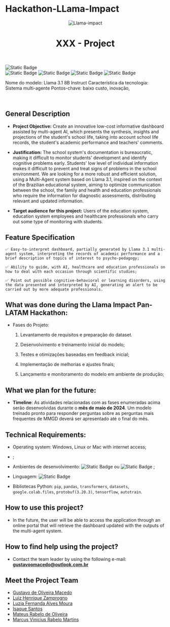 # Hackathon-LLama-Impact

<div align="center">

![Llama-impact](")

</div>

<h1 align="center"> XXX - Project </h1>

<br>

<div>

![Static Badge](https://img.shields.io/badge/DEVELOPING-STATUS?style=for-the-badge&label=STATUS&color=bright%20green)
<br>
![Static Badge](https://img.shields.io/badge/Novembro%2F24-Create_in?label=Create%20in&color=purple)
![Static Badge](https://img.shields.io/badge/Brazil-Country?style=flat&label=Country&color=darkgreen)
![Static Badge](https://img.shields.io/badge/Llama3.1_8B_Instruct-Multi--Agent-yellow?style=flat&label=Llama%203.1%208B%20Instruct&color=yellow)
![Static Badge](https://img.shields.io/badge/Llobo_Squad-Create_in%3A?logo=Novembro%2F24&label=Llama%20Impact%20Pan-LATAM%20Hackathon&color=blue)


Nome do modelo: Llama 3.1 8B Instruct
Característica da tecnologia: Sistema multi-agente
Pontos-chave: baixo custo, inovação,

</div>

<br>

## General Description

- **Project Objective:** Create an innovative low-cost informative dashboard assisted by multi-agent AI, which presents the synthesis, insights and projections of the student's school life, taking into account school life records, the student's academic performance and teachers' comments.


- **Justification:** The school system's documentation is bureaucratic, making it difficult to monitor students' development and identify cognitive problems early. Students' low level of individual information makes it difficult to prevent and treat signs of problems in the school environment. We are looking for a more robust and efficient solution, using a Multi-Agent system based on Llama 3.1, inspired on the context of the Brazilian educational system, aiming to optimize communication between the school, the family and health and education professionals who require the information for diagnostic assessments, distributing relevant and updated information.

- **Target audience for this project:** Users of the education system, education system employees and healthcare professionals who carry out some type of monitoring with students.

 

## Feature Specification
 

    ✅ Easy-to-interpret dashboard, partially generated by Llama 3.1 multi-agent system, interpreting the records of academic performance and a brief description of topics of interest to psycho-pedagogy;

    ✅ Ability to guide, with AI, healthcare and education professionals on how to deal with each occasion through scientific studies;

    ✅ Point out possible cognitive-behavioral or learning disorders, using the data presented and interpreted by AI, generating an alert to be carried out by more adequate professionals.

## What was done during the Llama Impact Pan-LATAM Hackathon:

- Fases do Projeto: 

  1. Levantamento de requisitos e preparação do dataset. 

  2. Desenvolvimento e treinamento inicial do modelo;

  3. Testes e otimizações baseadas em feedback inicial;

  4. Implementação de melhorias e ajustes finais;

  5. Lançamento e monitoramento do modelo em ambiente de produção;
  

## What we plan for the future:

- **Timeline**: As atividades relacionadas com as fases enumeradas acima serão desenvolvidas durante o **mês de maio de 2024**. Um modelo treinado pronto para responder perguntas sobre as perguntas mais frequentes de MMGD deverá ser apresentado até o final do mês.

## Technical Requirements: 

- Operating system: Windows, Linux or Mac with internet access;

- ;

- Ambientes de desenvolvimento: ![Static Badge](https://img.shields.io/badge/Google%20Colab-purple)
 ou ![Static Badge](https://img.shields.io/badge/Visual%20Studio%20Code-blue)
;

- Linguagem: ![Static Badge](https://img.shields.io/badge/Python-3.8%20ou%20superior-brightgreen)


- Bibliotecas Python: `pip`, `pandas`, `transformers`, `datasets`, `google.colab.files`, `protobuf(3.20.3)`, `tensorflow`, `autotrain`.


## How to use this project?

- In the future, the user will be able to access the application through an online portal that will retrieve the dashboard updated with the outputs of the multi-agent system. 

## How to find help using the project?

- Contact the team leader by using the following e-mail: **gustavoomacedo@outlook.com.br**

## Meet the Project Team

- [Gustavo de Oliveira Macedo](https://github.com/Gustavo-Macedo1)
- [Luiz Henrique Zamprogno](https://github.com/)
- [Luzia Fernanda Alves Moura](https://github.com/LuziaMoura)
- [Isaque Santos](https://github.com/)
- [Mateus Rabelo de Oliveira](https://github.com/)
- [Marcus Vinicius Rabelo Martins](https://github.com/rabelomanager)
